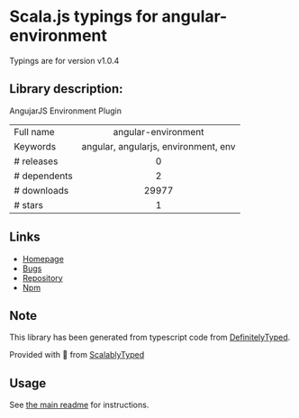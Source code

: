 
# Scala.js typings for angular-environment

Typings are for version v1.0.4

## Library description:
AngujarJS Environment Plugin

|                    |                 |
| ------------------ | :-------------: |
| Full name          | angular-environment |
| Keywords           | angular, angularjs, environment, env |
| # releases         | 0 |
| # dependents       | 2 |
| # downloads        | 29977 |
| # stars            | 1 |

## Links
- [Homepage](https://github.com/juanpablob/angular-environment#readme)
- [Bugs](https://github.com/juanpablob/angular-environment/issues)
- [Repository](https://github.com/juanpablob/angular-environment)
- [Npm](https://www.npmjs.com/package/angular-environment)
    


## Note
This library has been generated from typescript code from [DefinitelyTyped](https://definitelytyped.org).

Provided with :purple_heart: from [ScalablyTyped](https://github.com/oyvindberg/ScalablyTyped)

## Usage
See [the main readme](../../readme.md) for instructions.


